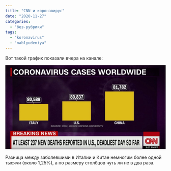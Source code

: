 ```yaml
---
title: "CNN и коронавирус"
date: "2020-11-27"
categories: 
  - "без-рубрики"
tags: 
  - "koronavirus"
  - "nablyudeniya"
---
```


Вот такой график показали вчера на канале:

![](images/cnn-news-lg.jpg)

Разница между заболевшими в Италии и Китае немногим более одной тысячи (около 1,25%), а по размеру столбцов чуть ли не в два раза.

